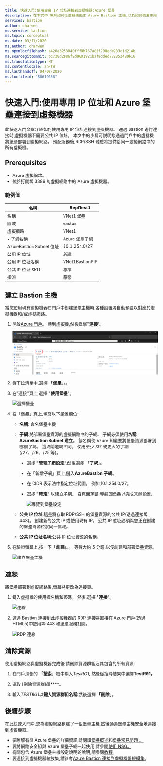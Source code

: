 ```yaml
---
title: 快速入門:使用專用 IP 位址連接到虛擬機器:Azure 堡壘
description: 在本文中,瞭解如何從虛擬機創建 Azure Bastion 主機,以及如何使用專用 IP 位址安全地連接。
services: bastion
author: charwen
ms.service: bastion
ms.topic: conceptual
ms.date: 03/11/2020
ms.author: charwen
ms.openlocfilehash: a420a3253040fff8b767a81f298ede283c1d214b
ms.sourcegitcommit: bc738d2986f9d9601921baf9dded778853489b16
ms.translationtype: MT
ms.contentlocale: zh-TW
ms.lasthandoff: 04/02/2020
ms.locfileid: "80619258"
---
```

# <a name="quickstart-connect-to-a-virtual-machine-using-a-private-ip-address-and-azure-bastion"></a>快速入門:使用專用 IP 位址和 Azure 堡壘連接到虛擬機器

此快速入門文章介紹如何使用專用 IP 位址連接到虛擬機器。 通過 Bastion 進行連接時,虛擬機器不需要公共 IP 位址。 本文中的步驟可説明您通過門戶中的虛擬機將堡壘部署到虛擬網路。 預配服務後,RDP/SSH 體驗將提供給同一虛擬網路中的所有虛擬機。

## <a name="prerequisites"></a><a name="prereq"></a>Prerequisites

* Azure 虛擬網路。
* 位於打開埠 3389 的虛擬網路中的 Azure 虛擬機器。

### <a name="example-values"></a>範例值

|**名稱** | **ReplTest1** |
| --- | --- |
| 名稱 |  VNet1 堡壘 |
| 區域 | eastus |
| 虛擬網路 |  VNet1 |
| • 子網名稱 | Azure 堡壘子網 |
| AzureBastion Subnet 位址 |  10.1.254.0/27 |
| 公用 IP 位址 |  新建 |
| 公用 IP 位址名稱 | VNet1BastionPIP  |
| 公共 IP 位址 SKU |  標準  |
| 指派  | 靜態 |

## <a name="create-a-bastion-host"></a><a name="createvmset"></a>建立 Bastion 主機

當您使用現有虛擬機器在門戶中創建堡壘主機時,各種設置將自動預設以對應於虛擬機器和/或虛擬網路。

1. 開啟[Azure 門戶](https://portal.azure.com)。 轉到虛擬機,然後單擊"**連接**"。

   ![虛擬機器設定](./media/quickstart-host-portal/vm-settings.png)
1. 從下拉清單中,選擇 **「堡壘**」。。
1. 在"連接"頁上,選擇 **"使用堡壘**"。

   ![選擇堡壘](./media/quickstart-host-portal/select-bastion.png)

1. 在「堡壘」頁上,填寫以下設置欄位:

   * **名稱**: 命名堡壘主機
   * **子網**:將部署堡壘資源的虛擬網路中的子網。 子網必須使用**名稱 AzureBastion Subnet 建立**。 該名稱使 Azure 知道要將堡壘資源部署到哪個子網。 這與閘道網不同。 使用至少 /27 或更大的子網(/27、/26、/25 等)。
   
      * 選擇 **"管理子網設定**",然後選擇 **「子網**」。
      * 在「新增子網」頁上,鍵入**AzureBastion 子網**。
      * 在 CIDR 表示法中指定位址範圍。 例如,10.1.254.0/27。
      * 選擇 **"確定"** 以建立子網。 在頁面頂部,導航回堡壘以完成其餘設置。

         ![導覽到堡壘設定](./media/quickstart-host-portal/navigate-bastion.png)
   * **公共 IP 位址**:這是將存取 RDP/SSH 的堡壘資源的公共 IP(透過連接埠 443)。 創建新的公共 IP 或使用現有 IP。 公共 IP 位址必須與您正在創建的堡壘資源位於同一區域。
   * **公共 IP 位址名稱**:公共 IP 位址資源的名稱。
1. 在驗證螢幕上,按一下「**創建**」。。 等待大約 5 分鐘,以便創建和部署堡壘資源。

   ![建立堡壘主機](./media/quickstart-host-portal/bastion-settings.png)

## <a name="connect"></a><a name="connect"></a>連線

將堡壘部署到虛擬網路後,螢幕將更改為連接頁。

1. 鍵入虛擬機的使用者名稱和密碼。 然後,選擇 **"連接**"。

   ![連線](./media/quickstart-host-portal/connect.png)
1. 通過 Bastion 連接到此虛擬機器的 RDP 連接將直接在 Azure 門戶(透過 HTML5)中使用埠 443 和堡壘服務打開。

   ![RDP 連線](./media/quickstart-host-portal/443-rdp.png)

## <a name="clean-up-resources"></a>清除資源

使用虛擬網路與虛擬機器完成後,請刪除資源群組及其包含的所有資源:

1. 在門戶頂部的 **「搜索**」框中輸入*TestRG1,* 然後從搜尋結果中選擇**TestRG1。**

2. 選取 [刪除資源群組]****。

3. 輸入*TESTRG1*以**鍵入資源群組名稱**,然後選擇 **「刪除**」。

## <a name="next-steps"></a>後續步驟

在此快速入門中,您為虛擬網路創建了一個堡壘主機,然後通過堡壘主機安全地連接到虛擬機器。

* 要瞭解有關 Azure 堡壘的詳細資訊,請閱讀[堡壘概述](bastion-overview.md)和[堡壘常見問題 。](bastion-faq.md)
* 要將網路安全組與 Azure 堡壘子網一起使用,請參閱[使用 NSG。](bastion-nsg.md)
* 有關包含 Azure 堡壘主機設定說明的說明,請參閱[教程](bastion-create-host-portal.md)。
* 要連接到虛擬機器縮放集,請參考[Azure Bastion 連接到虛擬機器規模集](bastion-connect-vm-scale-set.md)。